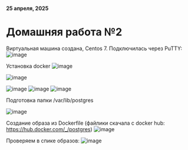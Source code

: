 #### 25 апреля, 2025
# Домашняя работа №2

Виртуальная машина создана, Centos 7. Подключилась через PuTTY:
![image](https://github.com/user-attachments/assets/d8f0e0d7-36ec-45ba-ab5d-a8b8c3d49563)

Установка docker
![image](https://github.com/user-attachments/assets/ad7856a2-8f6e-452f-976d-d230227e94d6)

![image](https://github.com/user-attachments/assets/5756d9d9-c8d1-46c1-90e0-045037843236)

![image](https://github.com/user-attachments/assets/545ecc5c-5bad-4a17-92a0-fc7756705ade)
![image](https://github.com/user-attachments/assets/9bcac5e5-74e8-467d-99f1-ba2abea52eeb)
![image](https://github.com/user-attachments/assets/79c21594-502b-4251-9e38-cd6395ea4146)


Подготовка папки /var/lib/postgres

![image](https://github.com/user-attachments/assets/1e3ebd69-89ce-420e-979f-63ddee201077)

Создание образа из Dockerfile (файлики скачала c docker hub: https://hub.docker.com/_/postgres)
![image](https://github.com/user-attachments/assets/af6208ed-d83c-4e0c-be30-6d4b94cc58ed)

Проверяем в спике образов:
![image](https://github.com/user-attachments/assets/26687e75-b78f-4786-a542-8fede761943c)

